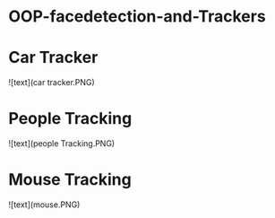 # OOP-facedetection-and-Trackers
<h1>Car Tracker</h1>
![text](car tracker.PNG)
<h1>People Tracking</h1>
![text](people Tracking.PNG)
<h1>Mouse Tracking</h1>
![text](mouse.PNG)
